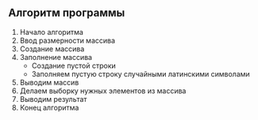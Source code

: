 ﻿## Алгоритм программы

1. Начало алгоритма
2. Ввод размерности массива
3. Создание массива
4. Заполнение массива
    * Создание пустой строки 
    * Заполняем пустую строку случайными латинскими символами
5. Выводим массив
6. Делаем выборку нужных элементов из массива
7. Выводим результат
8. Конец алгоритма